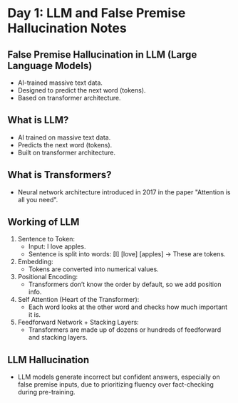 # Day 1: LLM and False Premise Hallucination Notes

## False Premise Hallucination in LLM (Large Language Models)
- AI-trained massive text data.
- Designed to predict the next word (tokens).
- Based on transformer architecture.

## What is LLM?
- AI trained on massive text data.
- Predicts the next word (tokens).
- Built on transformer architecture.

## What is Transformers?
- Neural network architecture introduced in 2017 in the paper "Attention is all you need".

## Working of LLM
1) Sentence to Token:
   - Input: I love apples.
   - Sentence is split into words: [I] [love] [apples] → These are tokens.
2) Embedding:
   - Tokens are converted into numerical values.
3) Positional Encoding:
   - Transformers don’t know the order by default, so we add position info.
4) Self Attention (Heart of the Transformer):
   - Each word looks at the other word and checks how much important it is.
5) Feedforward Network + Stacking Layers:
   - Transformers are made up of dozens or hundreds of feedforward and stacking layers.

## LLM Hallucination
- LLM models generate incorrect but confident answers, especially on false premise inputs, due to prioritizing fluency over fact-checking during pre-training.
